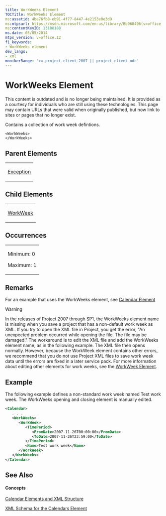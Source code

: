 ```yaml
---
title: WorkWeeks Element
TOCTitle: WorkWeeks Element
ms:assetid: 4be76fb8-eb91-4f77-8447-4e2153e0e3d9
ms:mtpsurl: https://msdn.microsoft.com/en-us/library/Bb968496(v=office.12)
ms:contentKeyID: 13188188
ms.date: 05/05/2014
mtps_version: v=office.12
f1_keywords:
- WorkWeeks element
dev_langs:
- xml
monikerRange: '>= project-client-2007 || project-client-odc'
---
```


# WorkWeeks Element

This content is outdated and is no longer being maintained. It is provided as a courtesy for individuals who are still using these technologies. This page may contain URLs that were valid when originally published, but now link to sites or pages that no longer exist.

Contains a collection of work week defintions.

    <WorkWeeks>
    </WorkWeeks>

## Parent Elements

<table>
<colgroup>
<col style="width: 100%" />
</colgroup>
<tbody>
<tr class="odd">
<td><p><a href="bb968492(v=office.12).md">Exception</a></p></td>
</tr>
</tbody>
</table>

## Child Elements

<table>
<colgroup>
<col style="width: 100%" />
</colgroup>
<tbody>
<tr class="odd">
<td><p><a href="bb968525(v=office.12).md">WorkWeek</a></p></td>
</tr>
</tbody>
</table>

## Occurrences

<table>
<colgroup>
<col style="width: 100%" />
</colgroup>
<tbody>
<tr class="odd">
<td><p>Minimum: 0</p>
<p>Maximum: 1</p></td>
</tr>
</tbody>
</table>

## Remarks

For an example that uses the WorkWeeks element, see [Calendar Element](bb968481\(v=office.12\).md)


> [!WARNING]
> In the releases of Project 2007 through SP1, the WorkWeeks element name is missing when you save a project that has a non-default work week as XML. If you try to open the XML file in Project, you get the error, "An unexpected problem occurred while opening the file. The file may be damaged." The workaround is to edit the XML file and add the WorkWeeks element name, as in the following example. The XML file then opens normally. However, because the WorkWeek element contains other errors, we recommend that you do not use Project XML files to save work week data until the errors are fixed in a later service pack. For more information about editing other elements for work weeks, see the <A href="bb968525(v=office.12).md">WorkWeek Element</A>.


## Example

The following example defines a non-standard work week named Test work week. The WorkWeeks opening and closing element is manually edited.

``` xml
<Calendar>
   . . .
   <WorkWeeks>
      <WorkWeek>
         <TimePeriod>
            <FromDate>2007-11-26T00:00:00</FromDate>
            <ToDate>2007-11-26T23:59:00</ToDate>
         </TimePeriod>
         <Name>Test work week</Name>
      </WorkWeek>
   </WorkWeeks>
</Calendar>
```

## See Also

#### Concepts

[Calendar Elements and XML Structure](bb968563\(v=office.12\).md)

[XML Schema for the Calendars Element](bb968557\(v=office.12\).md)

